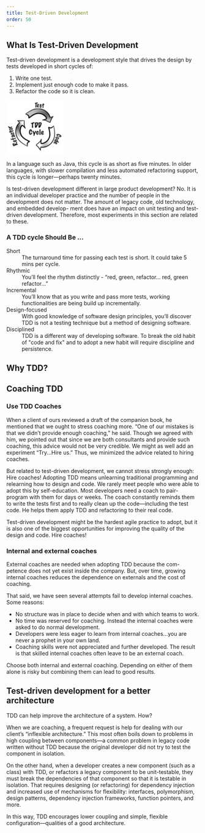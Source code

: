 ```yaml
---
title: Test-Driven Development
order: 50
---
```


## What Is Test-Driven Development

Test-driven development is a development style that drives the design by tests developed in short cycles of:

1. Write one test.
2. Implement just enough code to make it pass.
3. Refactor the code so it is clean.

<img src="/img/technical-excellence/tdd.png" width="30%">

In a language such as Java, this cycle is as short as five minutes. In older languages, with slower compilation and less automated refactoring support, this cycle is longer—perhaps twenty minutes.

Is test-driven development different in large product development? No. It is an individual developer practice and the number of people in the development does not matter.
The amount of legacy code, old technology, and embedded develop- ment does have an impact on unit testing and test-driven development. Therefore, most experiments in this section are related to these.

### A TDD cycle Should Be ...

<dl>
<dt>Short</dt>
<dd>The turnaround time for passing each test is short. It could take 5 mins per cycle.</dd>

<dt>Rhythmic</dt>
<dd>You’ll feel the rhythm distinctly - “red, green, refactor... red, green refactor...”</dd>

<dt>Incremental</dt>
<dd>You’ll know that as you write and pass more tests, working functionalities are being build up incrementally.</dd>

<dt>Design-focused</dt>
<dd>With good knowledge of software design principles, you’ll discover TDD is not a testing technique but a method of designing software.</dd>

<dt>Disciplined</dt>
<dd>TDD is a different way of developing software. To break the old habit of "code and fix" and to adopt a new habit will require discipline and persistence.</dd>
</dl>

## Why TDD?


## Coaching TDD

### Use TDD Coaches

When a client of ours reviewed a draft of the companion book, he mentioned that we ought to stress coaching more. “One of our mistakes is that we didn’t provide enough coaching,” he said. Though we agreed with him, we pointed out that since we are both consultants and provide such coaching, this advice would not be very credible. We might as well add an experiment “Try...Hire us.” Thus, we minimized the advice related to hiring coaches.

But related to test-driven development, we cannot stress strongly enough: Hire coaches! Adopting TDD means unlearning traditional programming and relearning how to design and code. We rarely meet people who were able to adopt this by self-education. Most developers need a coach to pair-program with them for days or weeks. The coach constantly reminds them to write the tests first and to really clean up the code—including the test code. He helps them apply TDD and refactoring to their real code.

Test-driven development might be the hardest agile practice to adopt, but it is also one of the biggest opportunities for improving the quality of the design and code. Hire coaches!

### Internal and external coaches

External coaches are needed when adopting TDD because the com- petence does not yet exist inside the company. But, over time, growing internal coaches reduces the dependence on externals and the cost of coaching.

That said, we have seen several attempts fail to develop internal coaches. Some reasons:

* No structure was in place to decide when and with which teams to work.
* No time was reserved for coaching. Instead the internal coaches were asked to do normal development.
* Developers were less eager to learn from internal coaches...you are never a prophet in your own land.
* Coaching skills were not appreciated and further developed. The result is that skilled internal coaches often leave to be an external coach.

Choose both internal and external coaching. Depending on either of them alone is risky but combining them can lead to good results.

## Test-driven development for a better architecture

TDD can help improve the architecture of a system. How?

When we are coaching, a frequent request is help for dealing with our client’s “inflexible architecture.” This most often boils down to problems in high coupling between components—a common problem in legacy code written without TDD because the original developer did not try to test the component in isolation.

On the other hand, when a developer creates a new component (such as a class) with TDD, or refactors a legacy component to be unit-testable, they must break the dependencies of that component so that it is testable in isolation. That requires designing (or refactoring) for dependency injection and increased use of mechanisms for flexibility: interfaces, polymorphism, design patterns, dependency injection frameworks, function pointers, and more.

In this way, TDD encourages lower coupling and simple, flexible configuration—qualities of a good architecture.
